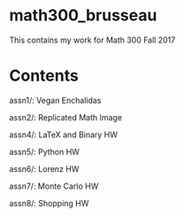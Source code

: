 # math300_brusseau
This contains my work for Math 300 Fall 2017

# Contents
assn1/: Vegan Enchalidas 

assn2/: Replicated Math Image

assn4/: LaTeX and Binary HW

assn5/: Python HW

assn6/: Lorenz HW

assn7/: Monte Carlo HW

assn8/: Shopping HW
